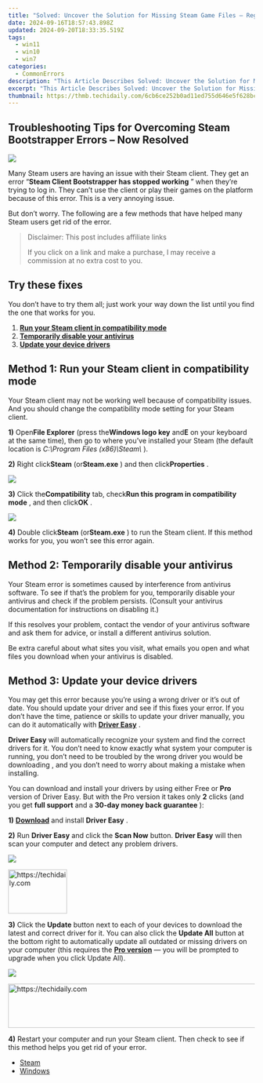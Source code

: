 ```yaml
---
title: "Solved: Uncover the Solution for Missing Steam Game Files – Regain Complete Control"
date: 2024-09-16T18:57:43.898Z
updated: 2024-09-20T18:33:35.519Z
tags:
  - win11
  - win10
  - win7
categories:
  - CommonErrors
description: "This Article Describes Solved: Uncover the Solution for Missing Steam Game Files – Regain Complete Control"
excerpt: "This Article Describes Solved: Uncover the Solution for Missing Steam Game Files – Regain Complete Control"
thumbnail: https://thmb.techidaily.com/6cb6ce252b0ad11ed755d646e5f628bce768541280a5d0954fc83219a7cf15b8.jpg
---
```


## Troubleshooting Tips for Overcoming Steam Bootstrapper Errors – Now Resolved

![](https://images.drivereasy.com/wp-content/uploads/2018/04/img_5ad6bea2ec3c6.png)

 Many Steam users are having an issue with their Steam client. They get an error “**Steam Client Bootstrapper has stopped working** ” when they’re trying to log in. They can’t use the client or play their games on the platform because of this error. This is a very annoying issue.

 But don’t worry. The following are a few methods that have helped many Steam users get rid of the error.

>  Disclaimer: This post includes affiliate links
>
>  If you click on a link and make a purchase, I may receive a commission at no extra cost to you.
>

## Try these fixes

 You don’t have to try them all; just work your way down the list until you find the one that works for you.

1. [**Run your Steam client in compatibility mode**](https://tools.techidaily.com/drivereasy/download/)
2. [**Temporarily disable your antivirus**](https://tools.techidaily.com/drivereasy/download/)
3. [**Update your device drivers**](https://tools.techidaily.com/drivereasy/download/)

##  Method 1: Run your Steam client in compatibility mode

 Your Steam client may not be working well because of compatibility issues. And you should change the compatibility mode setting for your Steam client.

**1)** Open**File Explorer** (press the**Windows logo key** and**E** on your keyboard at the same time), then go to where you’ve installed your Steam (the default location is _C:\\Program Files (x86)\\Steam\\_ ).

**2)** Right click**Steam** (or**Steam.exe** ) and then click**Properties** .

![](https://images.drivereasy.com/wp-content/uploads/2018/04/img_5ad6c97719d17.jpg)

**3)** Click the**Compatibility** tab, check**Run this program in compatibility** **mode** , and then click**OK** .

![](https://images.drivereasy.com/wp-content/uploads/2018/04/img_5ad6ca563d08d.png)

**4)**  Double click**Steam** (or**Steam.exe** ) to run the Steam client. If this method works for you, you won’t see this error again.

##  Method 2: Temporarily disable your antivirus

 Your Steam error is sometimes caused by interference from antivirus software. To see if that’s the problem for you, temporarily disable your antivirus and check if the problem persists. (Consult your antivirus documentation for instructions on disabling it.)

 If this resolves your problem, contact the vendor of your antivirus software and ask them for advice, or install a different antivirus solution.

 Be extra careful about what sites you visit, what emails you open and what files you download when your antivirus is disabled.

##  Method 3: Update your device drivers

 You may get this error because you’re using a wrong driver or it’s out of date. You should update your driver and see if this fixes your error. If you don’t have the time, patience or skills to update your driver manually, you can do it automatically with [**Driver Easy**](https://tools.techidaily.com/drivereasy/download/) .

**Driver Easy**  will automatically recognize your system and find the correct drivers for it. You don’t need to know exactly what system your computer is running, you don’t need to be troubled by the wrong driver you would be downloading , and you don’t need to worry about making a mistake when installing.

 You can download and install your drivers by using either Free or **Pro**  version of Driver Easy. But with the Pro version it takes only **2**  clicks (and you get **full support** and a **30-day money back guarantee** ):

**1)** [**Download**](https://tools.techidaily.com/drivereasy/download/) and install **Driver Easy** .

**2)** Run **Driver Easy** and click the **Scan Now** button. **Driver Easy**  will then scan your computer and detect any problem drivers.

![](https://images.drivereasy.com/wp-content/uploads/2018/04/img_5ad6ea20dde47.png)

<!-- affiliate ads begin -->
<a href="https://aligracehair.sjv.io/c/5597632/2135363/19272" target="_top" id="2135363">
  <img src="//a.impactradius-go.com/display-ad/19272-2135363" border="0" alt="https://techidaily.com" width="120" height="90"/>
</a>
<img height="0" width="0" src="https://aligracehair.sjv.io/i/5597632/2135363/19272" style="position:absolute;visibility:hidden;" border="0" />
<!-- affiliate ads end -->

**3)**  Click the **Update**  button next to each of your devices to download the latest and correct driver for it. You can also click the **Update All**  button at the bottom right to automatically update all outdated or missing drivers on your computer (this requires the **[Pro version](https://tools.techidaily.com/drivereasy/download/)**  — you will be prompted to upgrade when you click Update All).

![](https://images.drivereasy.com/wp-content/uploads/2018/04/img_5ad6edacb29c1.jpg)

<!-- affiliate ads begin -->
<a href="https://ephamedtechinc.pxf.io/c/5597632/2137223/26400" target="_top" id="2137223">
  <img src="//a.impactradius-go.com/display-ad/26400-2137223" border="0" alt="https://techidaily.com" width="728" height="90"/>
</a>
<img height="0" width="0" src="https://ephamedtechinc.pxf.io/i/5597632/2137223/26400" style="position:absolute;visibility:hidden;" border="0" />
<!-- affiliate ads end -->

**4)** Restart your computer and run your Steam client. Then check to see if this method helps you get rid of your error.

* [Steam](https://tools.techidaily.com/drivereasy/download/)
* [Windows](https://tools.techidaily.com/drivereasy/download/)

<ins class="adsbygoogle"
     style="display:block"
     data-ad-format="autorelaxed"
     data-ad-client="ca-pub-7571918770474297"
     data-ad-slot="1223367746"></ins>

<ins class="adsbygoogle"
     style="display:block"
     data-ad-client="ca-pub-7571918770474297"
     data-ad-slot="8358498916"
     data-ad-format="auto"
     data-full-width-responsive="true"></ins>



